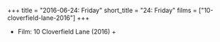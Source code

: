 +++
title = "2016-06-24: Friday"
short_title = "24: Friday"
films = ["10-cloverfield-lane-2016"]
+++


* Film: 10 Cloverfield Lane (2016) +
